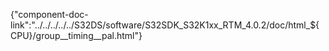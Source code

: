 {"component-doc-link":"../../../../../S32DS/software/S32SDK_S32K1xx_RTM_4.0.2/doc/html_${CPU}/group__timing__pal.html"}
